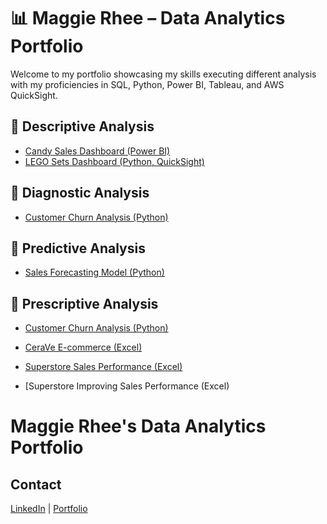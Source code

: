 # 📊 Maggie Rhee – Data Analytics Portfolio  

Welcome to my portfolio showcasing my skills executing different analysis with my proficiencies in SQL, Python, Power BI, Tableau, and AWS QuickSight. 

## 🔹 Descriptive Analysis  
- [Candy Sales Dashboard (Power BI)](PowerBI/CandySalesReport.md)
- [LEGO Sets Dashboard (Python, QuickSight)](QuickSight/Project_LEGO.md)

 
## 🔹 Diagnostic Analysis  
- [Customer Churn Analysis (Python)](Python/ChurnAnalysis.md)  

## 🔹 Predictive Analysis  
- [Sales Forecasting Model (Python)](Python/SalesForecast.md)  

## 🔹 Prescriptive Analysis  
- [Customer Churn Analysis (Python)](Python/ChurnAnalysis.md)  
- [CeraVe E-commerce (Excel)](Excel/CeraVe.md)
- [Superstore Sales Performance (Excel)](Excel/Superstore.md)  



- [Superstore Improving Sales Performance (Excel)
# Maggie Rhee's Data Analytics Portfolio



## Contact
[LinkedIn](https://linkedin.com/in/maggierhee212) | [Portfolio](https://github.com/uptownkat/Maggie-Portfolio)
 

